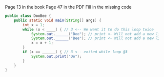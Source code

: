 Page 13 in the book
Page 47 in the PDF
Fill in the missing code

```java
public class DooBee {
	public static void main(String[] args) {
		int x = 1;
		while (x < ____) { // 3 <-- We want it to do this loop twice
			System.out.______("Doo"); // print <- Will not add a new line
			System.out.______("Bee"); // print <- Will not add a new line
			x = x + 1;
		}
		if (x == ______) { // 3 <-- exited while loop @3
			System.out.print("Do");
		}
	}
}
```
